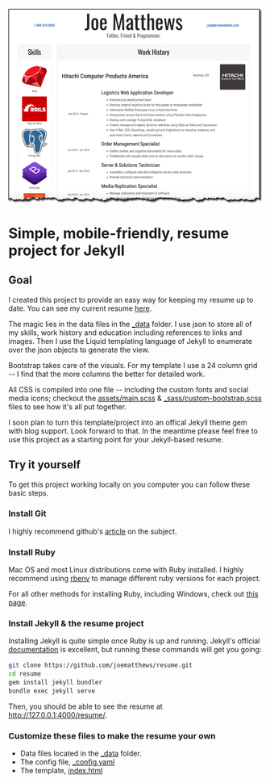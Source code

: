 ![resume screenshot](https://raw.githubusercontent.com/joematthews/resume/master/assets/images/resume_screenshot.png)
# Simple, mobile-friendly, resume project for Jekyll

## Goal
I created this project to provide an easy way for keeping my resume up to date. You can see my current resume [here](https://joematthews.github.io/resume).

The magic lies in the data files in the [_data](https://github.com/joematthews/resume/tree/master/_data) folder.  I use json to store all of my skills, work history and education including references to links and images.  Then I use the Liquid templating language of Jekyll to enumerate over the json objects to generate the view.

Bootstrap takes care of the visuals.  For my template I use a 24 column grid -- I find that the more columns the better for detailed work.

All CSS is compiled into one file -- including the custom fonts and social media icons; checkout the [assets/main.scss](https://github.com/joematthews/resume/blob/master/assets/main.scss) & [_sass/custom-bootstrap.scss](https://github.com/joematthews/resume/blob/master/_sass/_custom-bootstrap.scss) files to see how it's all put together.

I soon plan to turn this template/project into an offical Jekyll theme gem with blog support.  Look forward to that.  In the meantime please feel free to use this project as a starting point for your Jekyll-based resume.

## Try it yourself
To get this project working locally on you computer you can follow these basic steps.

### Install Git
I highly recommend github's [article](https://help.github.com/articles/set-up-git/) on the subject.

### Install Ruby
Mac OS and most Linux distributions come with Ruby installed.  I highly recommend using [rbenv](https://github.com/rbenv/rbenv) to manage different ruby versions for each project.

For all other methods for installing Ruby, including Windows, check out [this page](https://www.ruby-lang.org/en/documentation/installation/).

### Install Jekyll & the resume project
Installing Jekyll is quite simple once Ruby is up and running.  Jekyll's official [documentation](https://jekyllrb.com/docs/home/) is excellent, but running these commands will get you going:
```sh
git clone https://github.com/joematthews/resume.git
cd resume
gem install jekyll bundler
bundle exec jekyll serve
```
Then, you should be able to see the resume at http://127.0.0.1:4000/resume/.

### Customize these files to make the resume your own
  * Data files located in the [_data](https://github.com/joematthews/resume/tree/master/_data) folder.
  * The config file, [_config.yaml](https://github.com/joematthews/resume/blob/master/_config.yml)
  * The template, [index.html](https://github.com/joematthews/resume/blob/master/index.html)
